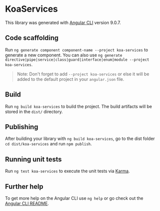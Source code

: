 # KoaServices

This library was generated with [Angular CLI](https://github.com/angular/angular-cli) version 9.0.7.

## Code scaffolding

Run `ng generate component component-name --project koa-services` to generate a new component. You can also use `ng generate directive|pipe|service|class|guard|interface|enum|module --project koa-services`.
> Note: Don't forget to add `--project koa-services` or else it will be added to the default project in your `angular.json` file. 

## Build

Run `ng build koa-services` to build the project. The build artifacts will be stored in the `dist/` directory.

## Publishing

After building your library with `ng build koa-services`, go to the dist folder `cd dist/koa-services` and run `npm publish`.

## Running unit tests

Run `ng test koa-services` to execute the unit tests via [Karma](https://karma-runner.github.io).

## Further help

To get more help on the Angular CLI use `ng help` or go check out the [Angular CLI README](https://github.com/angular/angular-cli/blob/master/README.md).
